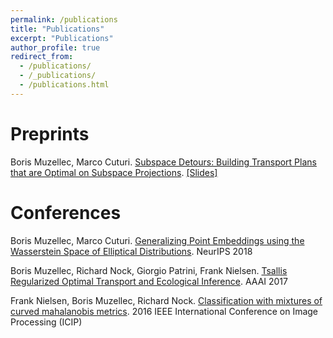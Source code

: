 ```yaml
---
permalink: /publications
title: "Publications"
excerpt: "Publications"
author_profile: true
redirect_from:
  - /publications/
  - /_publications/
  - /publications.html
---
```


# Preprints #

Boris Muzellec, Marco Cuturi.
  [Subspace Detours: Building Transport Plans that are Optimal on Subspace Projections](https://arxiv.org/abs/1905.10099). [[Slides]](https://borismuzellec.github.io/publications/slides_subspace_detours.pdf)

# Conferences #

Boris Muzellec, Marco Cuturi.
  [Generalizing Point Embeddings using the Wasserstein Space of Elliptical Distributions](https://arxiv.org/abs/1805.07594). NeurIPS 2018

Boris Muzellec, Richard Nock, Giorgio Patrini, Frank Nielsen.
  [Tsallis Regularized Optimal Transport and Ecological Inference](https://arxiv.org/abs/1609.04495). AAAI 2017


 Frank Nielsen, Boris Muzellec, Richard Nock.
  [Classification with mixtures of curved mahalanobis metrics](https://arxiv.org/abs/1609.07082). 2016 IEEE International Conference on Image Processing (ICIP)
